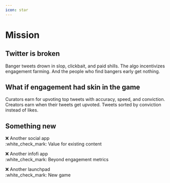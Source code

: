 ```yaml
---
icon: star
---
```


# Mission

## **Twitter is broken**

Banger tweets drown in slop, clickbait, and paid shills. The algo incentivizes engagement farming. And the people who find bangers early get nothing.

## **What if engagement had skin in the game**

Curators earn for upvoting top tweets with accuracy, speed, and conviction. Creators earn when their tweets get upvoted. Tweets sorted by conviction instead of likes.

## Something new

:x: Another social app\
:white\_check\_mark: Value for existing content

:x: Another infofi app\
:white\_check\_mark: Beyond engagement metrics

:x: Another launchpad\
:white\_check\_mark: New game

